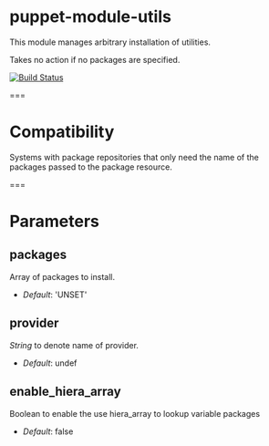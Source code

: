 # puppet-module-utils

This module manages arbitrary installation of utilities.

Takes no action if no packages are specified.

[![Build Status](https://travis-ci.org/ghoneycutt/puppet-module-utils.png?branch=master)](https://travis-ci.org/ghoneycutt/puppet-module-utils)

===

# Compatibility

Systems with package repositories that only need the name of the packages passed to the package resource.

===

# Parameters

packages
--------
Array of packages to install.

- *Default*: 'UNSET'

provider
--------
*String* to denote name of provider.

- *Default*: undef

enable_hiera_array
------------------
Boolean to enable the use hiera_array to lookup variable packages

- *Default*: false
